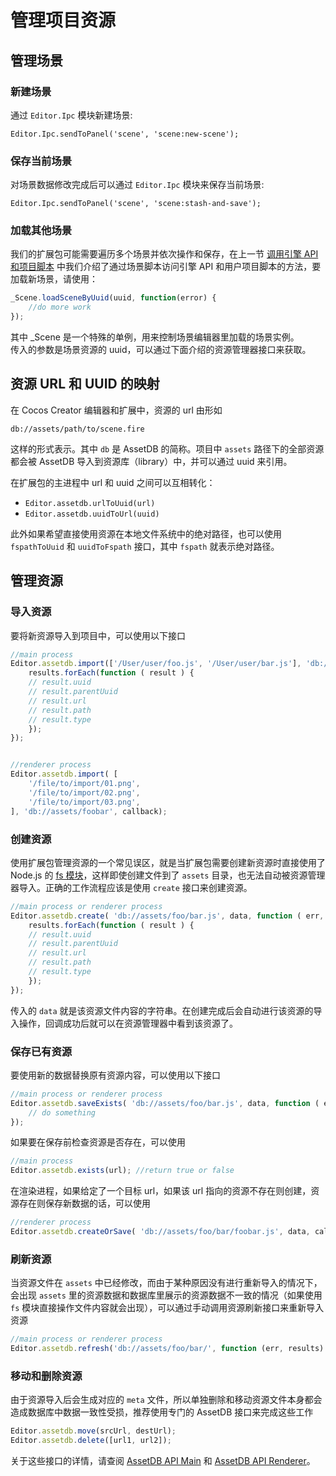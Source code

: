 # 管理项目资源

## 管理场景

### 新建场景

通过 `Editor.Ipc` 模块新建场景:

`Editor.Ipc.sendToPanel('scene', 'scene:new-scene');`

### 保存当前场景

对场景数据修改完成后可以通过 `Editor.Ipc` 模块来保存当前场景:

`Editor.Ipc.sendToPanel('scene', 'scene:stash-and-save');`

### 加载其他场景

我们的扩展包可能需要遍历多个场景并依次操作和保存，在上一节 [调用引擎 API 和项目脚本](scene-script.md) 中我们介绍了通过场景脚本访问引擎 API 和用户项目脚本的方法，要加载新场景，请使用：

```js
_Scene.loadSceneByUuid(uuid, function(error) {
    //do more work
});
```

其中 _Scene 是一个特殊的单例，用来控制场景编辑器里加载的场景实例。<br>
传入的参数是场景资源的 uuid，可以通过下面介绍的资源管理器接口来获取。

## 资源 URL 和 UUID 的映射

在 Cocos Creator 编辑器和扩展中，资源的 url 由形如

`db://assets/path/to/scene.fire`

这样的形式表示。其中 `db` 是 AssetDB 的简称。项目中 `assets` 路径下的全部资源都会被 AssetDB 导入到资源库（library）中，并可以通过 uuid 来引用。

在扩展包的主进程中 url 和 uuid 之间可以互相转化：

- `Editor.assetdb.urlToUuid(url)`
- `Editor.assetdb.uuidToUrl(uuid)`

此外如果希望直接使用资源在本地文件系统中的绝对路径，也可以使用 `fspathToUuid` 和 `uuidToFspath` 接口，其中 `fspath` 就表示绝对路径。

## 管理资源

### 导入资源

要将新资源导入到项目中，可以使用以下接口

```js
//main process
Editor.assetdb.import(['/User/user/foo.js', '/User/user/bar.js'], 'db://assets/foobar', function ( err, results ) {
    results.forEach(function ( result ) {
    // result.uuid
    // result.parentUuid
    // result.url
    // result.path
    // result.type
    });
});


//renderer process
Editor.assetdb.import( [
    '/file/to/import/01.png',
    '/file/to/import/02.png',
    '/file/to/import/03.png',
], 'db://assets/foobar', callback);
```

### 创建资源

使用扩展包管理资源的一个常见误区，就是当扩展包需要创建新资源时直接使用了 Node.js 的 [fs 模块](https://nodejs.org/dist/latest-v6.x/docs/api/fs.html)，这样即使创建文件到了 `assets` 目录，也无法自动被资源管理器导入。正确的工作流程应该是使用 `create` 接口来创建资源。

```js
//main process or renderer process
Editor.assetdb.create( 'db://assets/foo/bar.js', data, function ( err, results ) {
    results.forEach(function ( result ) {
    // result.uuid
    // result.parentUuid
    // result.url
    // result.path
    // result.type
    });
});
```

传入的 `data` 就是该资源文件内容的字符串。在创建完成后会自动进行该资源的导入操作，回调成功后就可以在资源管理器中看到该资源了。

### 保存已有资源

要使用新的数据替换原有资源内容，可以使用以下接口

```js
//main process or renderer process
Editor.assetdb.saveExists( 'db://assets/foo/bar.js', data, function ( err, meta ) {
    // do something
});
```

如果要在保存前检查资源是否存在，可以使用

```js
//main process
Editor.assetdb.exists(url); //return true or false
```

在渲染进程，如果给定了一个目标 url，如果该 url 指向的资源不存在则创建，资源存在则保存新数据的话，可以使用

```js
//renderer process
Editor.assetdb.createOrSave( 'db://assets/foo/bar/foobar.js', data, callback);
```

### 刷新资源

当资源文件在 `assets` 中已经修改，而由于某种原因没有进行重新导入的情况下，会出现 `assets` 里的资源数据和数据库里展示的资源数据不一致的情况（如果使用 `fs` 模块直接操作文件内容就会出现），可以通过手动调用资源刷新接口来重新导入资源

```js
//main process or renderer process
Editor.assetdb.refresh('db://assets/foo/bar/', function (err, results) {});
```

### 移动和删除资源

由于资源导入后会生成对应的 `meta` 文件，所以单独删除和移动资源文件本身都会造成数据库中数据一致性受损，推荐使用专门的 AssetDB 接口来完成这些工作

```js
Editor.assetdb.move(srcUrl, destUrl);
Editor.assetdb.delete([url1, url2]);
```

关于这些接口的详情，请查阅 [AssetDB API Main](api/asset-db/asset-db-main.md) 和 [AssetDB API Renderer](api/asset-db/asset-db-renderer.md)。
